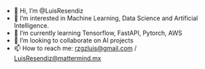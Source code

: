 - 👋 Hi, I’m @LuisResendiz
- 👀 I’m interested in Machine Learning, Data Science and Artificial Intelligence.
- 🌱 I’m currently learning Tensorflow, FastAPI, Pytorch, AWS
- 💞️ I’m looking to collaborate on AI projects
- 📫 How to reach me: rzgzluis@gmail.com / LuisResendiz@mattermind.mx

<!---
LuisResendiz/LuisResendiz is a ✨ special ✨ repository because its `README.md` (this file) appears on your GitHub profile.
You can click the Preview link to take a look at your changes.
--->
